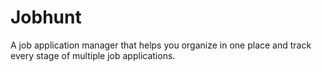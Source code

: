# Jobhunt
A job application manager that helps you organize in one place and track every stage of multiple job applications.
